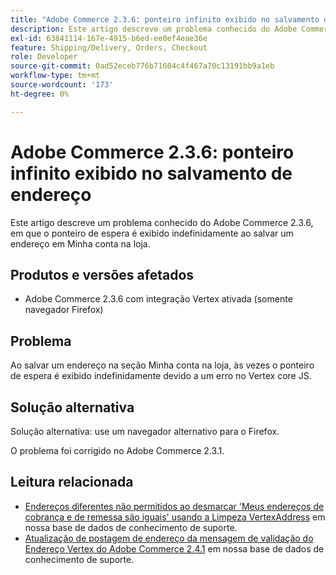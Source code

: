 ```yaml
---
title: "Adobe Commerce 2.3.6: ponteiro infinito exibido no salvamento de endereço"
description: Este artigo descreve um problema conhecido do Adobe Commerce 2.3.6, em que o ponteiro de espera é exibido indefinidamente ao salvar um endereço em Minha conta na loja.
exl-id: 63841114-167e-4915-b6ed-ee0ef4eae36e
feature: Shipping/Delivery, Orders, Checkout
role: Developer
source-git-commit: 0ad52eceb776b71604c4f467a70c13191bb9a1eb
workflow-type: tm+mt
source-wordcount: '173'
ht-degree: 0%

---
```


# Adobe Commerce 2.3.6: ponteiro infinito exibido no salvamento de endereço

Este artigo descreve um problema conhecido do Adobe Commerce 2.3.6, em que o ponteiro de espera é exibido indefinidamente ao salvar um endereço em Minha conta na loja.

## Produtos e versões afetados

* Adobe Commerce 2.3.6 com integração Vertex ativada (somente navegador Firefox)

## Problema

Ao salvar um endereço na seção Minha conta na loja, às vezes o ponteiro de espera é exibido indefinidamente devido a um erro no Vertex core JS.

## Solução alternativa

Solução alternativa: use um navegador alternativo para o Firefox.

O problema foi corrigido no Adobe Commerce 2.3.1.

## Leitura relacionada

* [Endereços diferentes não permitidos ao desmarcar &#39;Meus endereços de cobrança e de remessa são iguais&#39; usando a Limpeza VertexAddress](/help/troubleshooting/miscellaneous/vertex-address-cleansing-different-addresses-not-allowed.md) em nossa base de dados de conhecimento de suporte.
* [Atualização de postagem de endereço da mensagem de validação do Endereço Vertex do Adobe Commerce 2.4.1](/help/troubleshooting/miscellaneous/magento-2-4-1-vertex-address-validation-message-post-address-update.md) em nossa base de dados de conhecimento de suporte.
